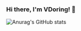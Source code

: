 ### Hi there, I'm VDoring! 👋

![Anurag's GitHub stats](https://github-readme-stats.vercel.app/api?username=VDoring&count_private=true&include_all_commits=true)
<!--[![solved.ac프로필](http://mazassumnida.wtf/api/generate_badge?boj=VDoring)](https://solved.ac/VDoring)-->


<!--
**VDoring/VDoring** is a ✨ _special_ ✨ repository because its `README.md` (this file) appears on your GitHub profile.

Here are some ideas to get you started:

- 🔭 I’m currently working on ...
- 🌱 I’m currently learning ...
- 👯 I’m looking to collaborate on ...
- 🤔 I’m looking for help with ...
- 💬 Ask me about ...
- 📫 How to reach me: ...
- 😄 Pronouns: ...
- ⚡ Fun fact: ...
-->
